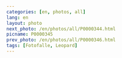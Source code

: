 ```yaml
---
categories: [en, photos, all]
lang: en
layout: photo
next_photo: /en/photos/all/P0000344.html
picname: P0000345
prev_photo: /en/photos/all/P0000346.html
tags: [Fotofalle, Leopard]
---
```

